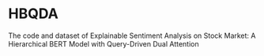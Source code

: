 # HBQDA
The code and dataset of Explainable Sentiment Analysis on Stock Market: A Hierarchical BERT Model with Query-Driven Dual Attention
